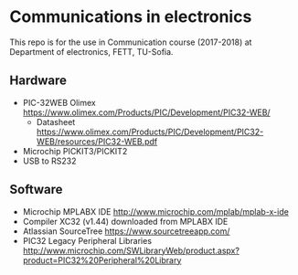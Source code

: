 # Communications in electronics
This repo is for the use in Communication course (2017-2018) at Department of electronics, FETT, TU-Sofia.

## Hardware 
* PIC-32WEB Olimex https://www.olimex.com/Products/PIC/Development/PIC32-WEB/
	* Datasheet https://www.olimex.com/Products/PIC/Development/PIC32-WEB/resources/PIC32-WEB.pdf
* Microchip PICKIT3/PICKIT2
* USB to RS232

## Software
* Microchip MPLABX IDE http://www.microchip.com/mplab/mplab-x-ide
* Compiler XC32 (v1.44) downloaded from MPLABX IDE
* Atlassian SourceTree https://www.sourcetreeapp.com/
* PIC32 Legacy Peripheral Libraries http://www.microchip.com/SWLibraryWeb/product.aspx?product=PIC32%20Peripheral%20Library
